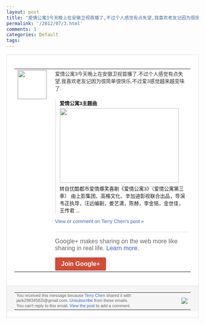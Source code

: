 ```yaml
---
layout: post
title: "爱情公寓3今天晚上在安徽卫视首播了,不过个人感觉有点失望,我喜欢老友记因为很简单很..."
permalink: '/2012/07/3.html'
comments: 1
categories: Default
tags: 
---
```

<div style="border:solid 1px #dfdfdf;color:#686868;font:13px Arial"><div style="background-color:#fff;padding:20px;"><table cellpadding="0" cellspacing="0"><tr><td style="padding-right:15px;vertical-align:top"><a href="https://plus.google.com/_/notifications/emlink?emrecipient=110200756825219614165&amp;emid=CMjJ6YmzwbECFVRLtAodfgsAAA&amp;path=%2F108643996575278738906&amp;dt=1343651279696&amp;uob=8"><img height="75" src="https://lh3.googleusercontent.com/-KKRGTyJ5Bl0/AAAAAAAAAAI/AAAAAAAAEEY/jllxqER5dCk/s75-c-k-a/photo.jpg" style="border:solid 1px #cccccc;" width="75"/></a></td><td style="width:578px;color:#333;font:13px Arial;vertical-align:top;"><div style="padding-bottom:10px">爱情公寓3今天晚上在安徽卫视首播了,不过<wbr/>个人感觉有点失望,我喜欢老友记因为很简单<wbr/>很快乐,不过爱3感觉越来越变味了.</div><div style="margin-top:10px;padding-left:10px; border-left:2px solid #EAEAEA"><span style="margin-right:5px"><div style="margin-bottom:4px;font-weight:bold"><a href="https://plus.google.com/_/notifications/emlink?emrecipient=110200756825219614165&amp;emid=CMjJ6YmzwbECFVRLtAodfgsAAA&amp;path=%2F108643996575278738906%2Fposts%2FVGYxEKD1Dz9%3Fgpinv%3DAMIXal-qf-ejjfekD-ZjAzY7fnNc-dk7jszwEW2z50JHSBkY2odNt2cMKgrp6_eVYUfqgwZfm24CuD2OpoUqKwFYvCyxB36N_5f9uGP6weJo2zLG-XHvdTI&amp;dt=1343651279696&amp;uob=8" style="zSoyz;text-decoration:none">爱情公寓3主题曲</a></div><a href="https://plus.google.com/_/notifications/emlink?emrecipient=110200756825219614165&amp;emid=CMjJ6YmzwbECFVRLtAodfgsAAA&amp;path=%2F108643996575278738906%2Fposts%2FVGYxEKD1Dz9%3Fgpinv%3DAMIXal-qf-ejjfekD-ZjAzY7fnNc-dk7jszwEW2z50JHSBkY2odNt2cMKgrp6_eVYUfqgwZfm24CuD2OpoUqKwFYvCyxB36N_5f9uGP6weJo2zLG-XHvdTI&amp;dt=1343651279696&amp;uob=8" style="zSoyz"><img border="0" src="https://images2-focus-opensocial.googleusercontent.com/gadgets/proxy?url=https://ytimg.googleusercontent.com/vi/mHzsqyaQex0/hqdefault.jpg&amp;container=focus&amp;gadget=a&amp;rewriteMime=image/*&amp;refresh=31536000&amp;resize_h=195" style="width:312px;height:195px;display:block"/></a><div style="margin:5px 0 12px 0"><a href="http://www.youtube.com/v/mHzsqyaQex0&amp;hl=en&amp;fs=1&amp;autoplay=1" style="zSoyz;text-decoration:none">转自优酷都市爱情爆笑喜剧《爱情公寓3》（<wbr/>爱情公寓第三季） 由上影集团、高格文化、辛加迪影视联合出品<wbr/>，导演韦正执导，汪远编剧，娄艺潇，陈赫，<wbr/>李金铭，金世佳，王传君 ...</a></div></span></div><a href="https://plus.google.com/_/notifications/emlink?emrecipient=110200756825219614165&amp;emid=CMjJ6YmzwbECFVRLtAodfgsAAA&amp;path=%2F108643996575278738906%2Fposts%2FVGYxEKD1Dz9%3Fgpinv%3DAMIXal-qf-ejjfekD-ZjAzY7fnNc-dk7jszwEW2z50JHSBkY2odNt2cMKgrp6_eVYUfqgwZfm24CuD2OpoUqKwFYvCyxB36N_5f9uGP6weJo2zLG-XHvdTI&amp;dt=1343651279696&amp;uob=8" style="color:#3366CC;text-decoration:none;">View or comment on Terry Chen's post »</a><div style="margin-top:20px;border-top:solid 1px #dfdfdf"><div style="padding:15px 0;color:#686868;font:16px Arial;">Google+ makes sharing on the web more like sharing in real life. <a href="http://www.google.com/+/learnmore/" style="color:#3366CC;text-decoration:none;">Learn more</a>.</div><a href="https://plus.google.com/_/notifications/emlink?emrecipient=110200756825219614165&amp;emid=CMjJ6YmzwbECFVRLtAodfgsAAA&amp;path=%2F%3Fgpinv%3DAMIXal-qf-ejjfekD-ZjAzY7fnNc-dk7jszwEW2z50JHSBkY2odNt2cMKgrp6_eVYUfqgwZfm24CuD2OpoUqKwFYvCyxB36N_5f9uGP6weJo2zLG-XHvdTI&amp;dt=1343651279696&amp;uob=8" style="display:inline-block;padding:7px 15px;background-color:#d44b38; color:#fff;font-size:16px; font-weight:bold;border-radius:2px;-webkit-border-radius:2px; -moz-border-radius:2px;border:solid 1px #c43b28; white-space:nowrap;text-decoration:none">Join Google+</a></div></td></tr></table></div><div style="border-top:solid 1px #dfdfdf;padding:0 20px; background-color:#f5f5f5"><table cellpadding="0" cellspacing="0" style="height:50px"><tbody><tr><td style="vertical-align:middle;width:100%; color:#636363;font:11px Arial; line-height:120%">You received this message because <a href="https://plus.google.com/_/notifications/emlink?emrecipient=110200756825219614165&amp;emid=CMjJ6YmzwbECFVRLtAodfgsAAA&amp;path=%2F108643996575278738906%3Fgpinv%3DAMIXal-qf-ejjfekD-ZjAzY7fnNc-dk7jszwEW2z50JHSBkY2odNt2cMKgrp6_eVYUfqgwZfm24CuD2OpoUqKwFYvCyxB36N_5f9uGP6weJo2zLG-XHvdTI&amp;dt=1343651279696&amp;uob=8" style="color:#3366CC;text-decoration:none;">Terry Chen</a> shared it with jack29834582t@gmail.com. <a href="https://plus.google.com/_/notifications/emlink?emrecipient=110200756825219614165&amp;emid=CMjJ6YmzwbECFVRLtAodfgsAAA&amp;path=%2F_%2Fnonplus%2Femailsettings%3Fgpinv%3DAMIXal-qf-ejjfekD-ZjAzY7fnNc-dk7jszwEW2z50JHSBkY2odNt2cMKgrp6_eVYUfqgwZfm24CuD2OpoUqKwFYvCyxB36N_5f9uGP6weJo2zLG-XHvdTI%26est%3DADH5u8XlmAN2rEOiBzW0vy_NpeTfNXYkj9aQ95QbK8mvdFKepNbIXPYFae-lYphg40j1Ulz8Lmxm1eY2cRKKOog7fTCjjcL6KXPGwNpfr42M-1YB-q3nJDBIE_Ndvhb3NukAnFxoB23b9b1ru-lNS37JKmBmukvrHg&amp;dt=1343651279696&amp;uob=8" style="color:#3366CC;text-decoration:none;">Unsubscribe</a> from these emails.<br/>You can't reply to this email. <a href="https://plus.google.com/_/notifications/emlink?emrecipient=110200756825219614165&amp;emid=CMjJ6YmzwbECFVRLtAodfgsAAA&amp;path=%2F108643996575278738906%2Fposts%2FVGYxEKD1Dz9%3Fgpinv%3DAMIXal-qf-ejjfekD-ZjAzY7fnNc-dk7jszwEW2z50JHSBkY2odNt2cMKgrp6_eVYUfqgwZfm24CuD2OpoUqKwFYvCyxB36N_5f9uGP6weJo2zLG-XHvdTI&amp;dt=1343651279696&amp;uob=8" style="color:#3366CC;text-decoration:none;">View the post</a> to add a comment.<br/></td><td><img src="https://ssl.gstatic.com/s2/oz/images/notifications/logo/google-plus-6617a72bb36cc548861652780c9e6ff1.png"/></td></tr></tbody></table></div></div>